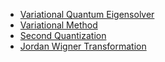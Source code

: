 - [Variational Quantum Eigensolver](vqe.md)
- [Variational Method](variational_method.md)
- [Second Quantization](second_quantization.md)
- [Jordan Wigner Transformation](jordan_wigner_transformation.md)
